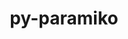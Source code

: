 ---
title: "py-paramiko"
layout: cache
categories: [package, develop-2024-01-14]
meta: {"versions": ["2.12.0"], "compilers": ["gcc@=11.4.0", "gcc@=9.4.0", "oneapi@=2023.2.0"], "oss": ["ubuntu20.04"], "platforms": ["linux"], "targets": ["neoverse_v1", "ppc64le", "x86_64_v3"], "stacks": ["e4s", "e4s-neoverse_v1", "e4s-oneapi", "e4s-power", "root"], "num_specs": 4, "num_specs_by_stack": {"e4s-neoverse_v1": 1, "root": 4, "e4s-power": 1, "e4s": 1, "e4s-oneapi": 1}}
spec_details: [{"hash": "6ofkblrdjoepsksvgyijajzviek4hpem", "compiler": "gcc@=11.4.0", "versions": ["2.12.0"], "os": "ubuntu20.04", "platform": "linux", "target": "neoverse_v1", "variants": ["build_system=python_pip", "~invoke"], "stacks": ["e4s-neoverse_v1", "root"], "size": "-", "tarball": "https://binaries.spack.io/develop-2024-01-14/build_cache/linux-ubuntu20.04-neoverse_v1/gcc-11.4.0/py-paramiko-2.12.0/linux-ubuntu20.04-neoverse_v1-gcc-11.4.0-py-paramiko-2.12.0-6ofkblrdjoepsksvgyijajzviek4hpem.spack"}, {"hash": "hu3byh5egdslh7letrv7nfagpmbhookv", "compiler": "gcc@=9.4.0", "versions": ["2.12.0"], "os": "ubuntu20.04", "platform": "linux", "target": "ppc64le", "variants": ["build_system=python_pip", "~invoke"], "stacks": ["e4s-power", "root"], "size": "-", "tarball": "https://binaries.spack.io/develop-2024-01-14/build_cache/linux-ubuntu20.04-ppc64le/gcc-9.4.0/py-paramiko-2.12.0/linux-ubuntu20.04-ppc64le-gcc-9.4.0-py-paramiko-2.12.0-hu3byh5egdslh7letrv7nfagpmbhookv.spack"}, {"hash": "4t4y57th7rjxqftqsdduncibndvb2jr6", "compiler": "gcc@=11.4.0", "versions": ["2.12.0"], "os": "ubuntu20.04", "platform": "linux", "target": "x86_64_v3", "variants": ["build_system=python_pip", "~invoke"], "stacks": ["e4s", "root"], "size": "-", "tarball": "https://binaries.spack.io/develop-2024-01-14/build_cache/linux-ubuntu20.04-x86_64_v3/gcc-11.4.0/py-paramiko-2.12.0/linux-ubuntu20.04-x86_64_v3-gcc-11.4.0-py-paramiko-2.12.0-4t4y57th7rjxqftqsdduncibndvb2jr6.spack"}, {"hash": "xxfe4g4k4m7f63q5bizsfhwt4ydebhiu", "compiler": "oneapi@=2023.2.0", "versions": ["2.12.0"], "os": "ubuntu20.04", "platform": "linux", "target": "x86_64_v3", "variants": ["build_system=python_pip", "~invoke"], "stacks": ["e4s-oneapi", "root"], "size": "-", "tarball": "https://binaries.spack.io/develop-2024-01-14/build_cache/linux-ubuntu20.04-x86_64_v3/oneapi-2023.2.0/py-paramiko-2.12.0/linux-ubuntu20.04-x86_64_v3-oneapi-2023.2.0-py-paramiko-2.12.0-xxfe4g4k4m7f63q5bizsfhwt4ydebhiu.spack"}]
---